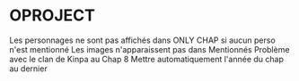 # OPROJECT
Les personnages ne sont pas affichés dans ONLY CHAP si aucun perso n'est mentionné
Les images n'apparaissent pas dans Mentionnés
Problème avec le clan de Kinpa au Chap 8
Mettre automatiquement l'année du chap au dernier